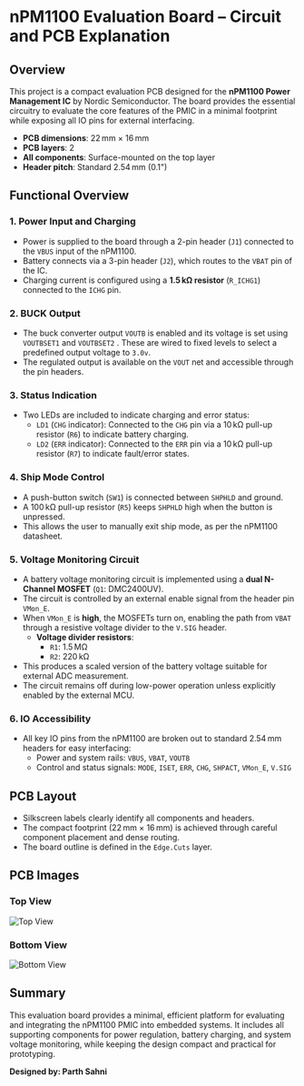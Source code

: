 
# nPM1100 Evaluation Board – Circuit and PCB Explanation

## Overview

This project is a compact evaluation PCB designed for the **nPM1100 Power Management IC** by Nordic Semiconductor. The board provides the essential circuitry to evaluate the core features of the PMIC in a minimal footprint while exposing all IO pins for external interfacing.

- **PCB dimensions**: 22 mm × 16 mm  
- **PCB layers**: 2  
- **All components**: Surface-mounted on the top layer  
- **Header pitch**: Standard 2.54 mm (0.1")


## Functional Overview

### 1. Power Input and Charging

- Power is supplied to the board through a 2-pin header (`J1`) connected to the `VBUS` input of the nPM1100.
- Battery connects via a 3-pin header (`J2`), which routes to the `VBAT` pin of the IC.
- Charging current is configured using a **1.5 kΩ resistor** (`R_ICHG1`) connected to the `ICHG` pin.

### 2. BUCK Output

- The buck converter output `VOUTB` is enabled and its voltage is set using `VOUTBSET1` and `VOUTBSET2` . These are wired to fixed levels to select a predefined output voltage to `3.0v`.
- The regulated output is available on the `VOUT` net and accessible through the pin headers.

### 3. Status Indication

- Two LEDs are included to indicate charging and error status:
  - `LD1` (`CHG` indicator): Connected to the `CHG` pin via a 10 kΩ pull-up resistor (`R6`) to indicate battery charging.
  - `LD2` (`ERR` indicator): Connected to the `ERR` pin via a 10 kΩ pull-up resistor (`R7`) to indicate fault/error states.

### 4. Ship Mode Control

- A push-button switch (`SW1`) is connected between `SHPHLD` and ground.
- A 100 kΩ pull-up resistor (`R5`) keeps `SHPHLD` high when the button is unpressed.
- This allows the user to manually exit ship mode, as per the nPM1100 datasheet.

### 5. Voltage Monitoring Circuit

- A battery voltage monitoring circuit is implemented using a **dual N-Channel MOSFET** (`Q1`: DMC2400UV).
- The circuit is controlled by an external enable signal from the header pin `VMon_E`.
- When `VMon_E` is **high**, the MOSFETs turn on, enabling the path from `VBAT` through a resistive voltage divider to the `V.SIG` header.
  - **Voltage divider resistors**:
    - `R1`: 1.5 MΩ  
    - `R2`: 220 kΩ
- This produces a scaled version of the battery voltage suitable for external ADC measurement.
- The circuit remains off during low-power operation unless explicitly enabled by the external MCU.

### 6. IO Accessibility

- All key IO pins from the nPM1100 are broken out to standard 2.54 mm headers for easy interfacing:
  - Power and system rails: `VBUS`, `VBAT`, `VOUTB`
  - Control and status signals: `MODE`, `ISET`, `ERR`, `CHG`, `SHPACT`, `VMon_E`, `V.SIG`

## PCB Layout

- Silkscreen labels clearly identify all components and headers.
- The compact footprint (22 mm × 16 mm) is achieved through careful component placement and dense routing.
- The board outline is defined in the `Edge.Cuts` layer.


## PCB Images

### Top View
![Top View](https://i.ibb.co/RphNXJW7/frontcrop.jpg)
### Bottom View
![Bottom View](https://i.ibb.co/fdS4YsFV/backcrop.jpg)

## Summary

This evaluation board provides a minimal, efficient platform for evaluating and integrating the nPM1100 PMIC into embedded systems. It includes all supporting components for power regulation, battery charging, and system voltage monitoring, while keeping the design compact and practical for prototyping.

**Designed by: Parth Sahni**
